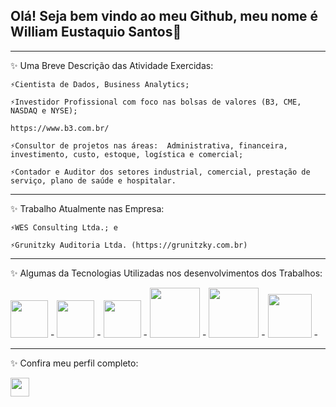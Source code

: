 ## Olá! Seja bem vindo ao meu Github, meu nome é William Eustaquio Santos👋
_______________________________________________________________________________________________________________________________________________________________________________________________________________________________________________________________________________________________

✨ Uma Breve Descrição das Atividade Exercidas:

    ⚡Cientista de Dados, Business Analytics; 
   
    ⚡Investidor Profissional com foco nas bolsas de valores (B3, CME, NASDAQ e NYSE); 

    https://www.b3.com.br/
   
    ⚡Consultor de projetos nas áreas:  Administrativa, financeira, investimento, custo, estoque, logística e comercial;  
   
    ⚡Contador e Auditor dos setores industrial, comercial, prestação de serviço, plano de saúde e hospitalar.
_____________________________________________________________________________________________________________________________________________________________________________________________________________________________________________

✨ Trabalho Atualmente nas Empresa: 

    ⚡WES Consulting Ltda.; e
   
    ⚡Grunitzky Auditoria Ltda. (https://grunitzky.com.br)
_______________________________________________________________________________________________________________________________________________________________________________________________________________________________________________________________________________________________

✨ Algumas da Tecnologias Utilizadas nos desenvolvimentos dos Trabalhos: 

<div style="display: inline">
   <img widt='60' height='60' src="https://cdn.jsdelivr.net/gh/devicons/devicon/icons/python/python-original-wordmark.svg" />  -  
   <img widt='60' height='60' src="https://cdn.jsdelivr.net/gh/devicons/devicon/icons/pandas/pandas-original-wordmark.svg" />  -  
   <img widt='60' height='60' src="https://cdn.jsdelivr.net/gh/devicons/devicon/icons/jupyter/jupyter-original-wordmark.svg" />  -  
   <img widt='50' height='80' src="https://cdn.jsdelivr.net/gh/devicons/devicon/icons/anaconda/anaconda-original-wordmark.svg" /> - 
   <img widt='80' height='80' src="https://cdn.jsdelivr.net/gh/devicons/devicon/icons/mysql/mysql-original-wordmark.svg" /> - 
   <img widt='100' height='70' src="https://cdn.jsdelivr.net/gh/devicons/devicon/icons/filezilla/filezilla-plain-wordmark.svg" /> - 
</div>
          
_______________________________________________________________________________________________________________________________________________________________________________________________________________________________________________________________________________________________

✨ Confira meu perfil completo:  

<a href = "https://linkedin.com/in/william-eustaquio-santos-0a106a117">
   <img widt='30' height='30' src="https://img.shields.io/badge/linkedin-%230077B5.svg?style=for-the-badge&logo=linkedin&logoColor=white" />  
</a>


 

